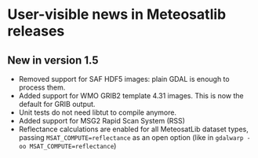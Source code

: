 # User-visible news in Meteosatlib releases

## New in version 1.5

* Removed support for SAF HDF5 images: plain GDAL is enough to process them.
* Added support for WMO GRIB2 template 4.31 images. This is now the default for
  GRIB output.
* Unit tests do not need libtut to compile anymore.
* Added support for MSG2 Rapid Scan System (RSS)
* Reflectance calculations are enabled for all MeteosatLib dataset types,
  passing `MSAT_COMPUTE=reflectance` as an open option
  (like in `gdalwarp -oo MSAT_COMPUTE=reflectance`)
